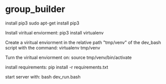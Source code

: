 # group_builder

install pip3
sudo apt-get install pip3

Install viritual enviorment:
pip3 install virtualenv

Create a viritual enviorment in the relative path "tmp/venv" of the dev_bash script with the command:
virtualenv tmp/venv

Turn the viritual enviorment on:
source tmp/venv/bin/activate

install requirements:
pip install -r requirements.txt

start server with:
bash dev_run.bash



